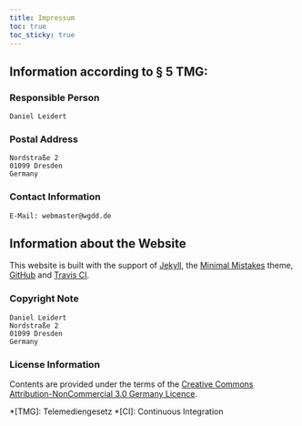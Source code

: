 ```yaml
---
title: Impressum
toc: true
toc_sticky: true
---
```


## Information according to § 5 TMG:

### Responsible Person

```
Daniel Leidert
```

### Postal Address

```
Nordstraße 2
01099 Dresden
Germany
```

### Contact Information

```
E-Mail: webmaster@wgdd.de
```

## Information about the Website

This website is built with the support of [Jekyll], the [Minimal Mistakes]
theme, [GitHub] and [Travis CI]. 

[Jekyll]: https://jekyllrb.com/
[Minimal Mistakes]: https://mmistakes.github.io/minimal-mistakes/
[GitHub]: https://github.com/dleidert/www.wgdd.de
[Travis CI]: https://travis-ci.org/

### Copyright Note

```
Daniel Leidert
Nordstraße 2
01099 Dresden
Germany
```

### License Information

Contents are provided under the terms of the [Creative Commons
Attribution-NonCommercial 3.0 Germany Licence][license].

[license]: https://creativecommons.org/licenses/by-nc/3.0/de/deed.en

*[TMG]: Telemediengesetz
*[CI]: Continuous Integration

<!-- vim: set tw=79 ts=2 sw=2 ai si et: -->
